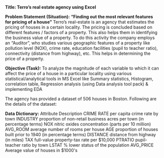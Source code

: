 **Title: Terro’s real estate agency using Excel**

**Problem Statement (Situation):**
**“Finding out the most relevant features for pricing of a house”**
Terro’s real-estate is an agency that estimates the pricing of houses in a certain locality. The pricing is
concluded based on different features / factors of a property. This also helps them in identifying the
business value of a property. To do this activity the company employs an “Auditor”, who studies
various geographic features of a property like pollution level (NOX), crime rate, education facilities
(pupil to teacher ratio), connectivity (distance from highway), etc. This helps in determining the price
of a property.

**Objective (Task):**
To analyze the magnitude of each variable to which it can affect the price of
a house in a particular locality using various statistical/analytical tools in MS Excel like Summary
statistics, Histogram, correlation table, Regression analysis (using Data analysis tool pack) & implementing EDA 


The agency has provided a dataset of 506 houses in Boston. Following are the details of the dataset:

**Data Dictionary:**
Attribute Description
CRIME RATE per capita crime rate by town
INDUSTRY proportion of non-retail business acres per town (in percentage terms)
NOX nitric oxides concentration (parts per 10 million)
AVG_ROOM average number of rooms per house
AGE proportion of houses built prior to 1940 (in percentage terms)
DISTANCE distance from highway (in miles)
TAX full-value property-tax rate per $10,000
PTRATIO pupil-teacher ratio by town
LSTAT % lower status of the population
AVG_PRICE Average value of houses in $1000's
